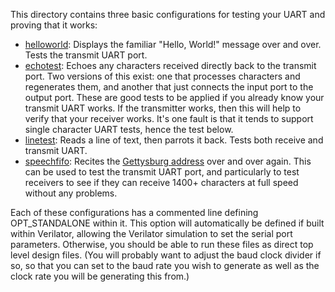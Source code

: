 This directory contains three basic configurations for testing your UART
and proving that it works:
- [helloworld](helloworld.v): Displays the familiar "Hello, World!" message over and over.  Tests the transmit UART port.
- [echotest](echotest.v): Echoes any characters received directly back to the transmit port.  Two versions of this exist: one that processes characters and regenerates them, and another that just connects the input port to the output port.  These are good tests to be applied if you already know your transmit UART works.  If the transmitter works, then this will help to verify that your receiver works.  It's one fault is that it tends to support single character UART tests, hence the test below.
- [linetest](linetest.v): Reads a line of text, then parrots it back.  Tests both receive and transmit UART.
- [speechfifo](speechfifo.v): Recites the [Gettysburg address](../cpp/speech.txt) over and over again.  This can be used to test the transmit UART port, and particularly to test receivers to see if they can receive 1400+ characters at full speed without any problems.

Each of these configurations has a commented line defining OPT_STANDALONE within
it.  This option will automatically be defined if built within Verilator, 
allowing the Verilator simulation to set the serial port parameters.  Otherwise,
you should be able to run these files as direct top level design files.  (You
will probably want to adjust the baud clock divider if so, so that you can set
to the baud rate you wish to generate as well as the clock rate you will be
generating this from.)

